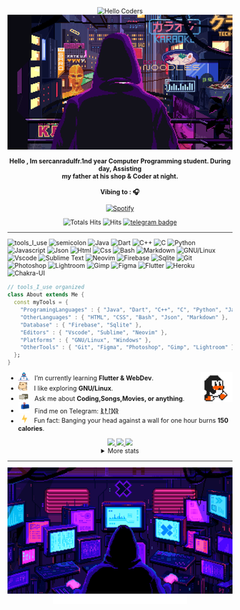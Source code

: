 <div align="center" width="50">

<img src="https://github.com/sercanradulfr/sercanradulfr/blob/main/images/hellocoders_rounded.gif?raw=true" href="https://github.com/sercanradulfr" alt="Hello Coders" width="625"/> <br>
<img src="https://github.com/sercanradulfr/sercanradulfr/blob/main/images/dev-working_rounded.gif?raw=true" href="https://github.com/sercanradulfr" alt="CoDiNg RocKs"  width="550"/><br> 
  
<p><strong>Hello , Im sercanradulfr.1nd year Computer Programming student. During day, Assisting
<br>my father at his shop & Coder at night.
<br><br> Vibing to : 🎧  </strong></p>

[![Spotify](https://spotify-readme.sp-xd.vercel.app/api/spotify)](https://open.spotify.com/user/sercanr4dulfr) <br>


![Totals Hits](https://komarev.com/ghpvc/?username=sercanradulfr&style=flat&color=orange&label=PROFILE+VIEWS)
![Hits](https://hits.seeyoufarm.com/api/count/incr/badge.svg?url=https%3A%2F%2Fgithub.com%2Fsercanradulfr&count_bg=%2379C83D&title_bg=%23555555&icon=mediafire.svg&icon_color=%23E7E7E7&title=HITS&edge_flat=false)
[![telegram badge](https://img.shields.io/badge/sercanradulfr-grey?style=flat&logo=telegram)](https://t.me/sercanradulfr) <br>
</div>

<hr></hr>

![tools_I_use](https://img.shields.io/badge/-%F0%9F%9A%80%20Tools%20I%20use-orange)
![semicolon](https://img.shields.io/badge/-%3A-orange)
![Java](https://img.shields.io/badge/Java-ED8B00?style=flat&logo=java&logoColor=white)
![Dart](https://img.shields.io/badge/Dart-0175C2?style=flat&logo=dart&logoColor=white)
![C++](https://img.shields.io/badge/C%2B%2B-00599C?style=flat&logo=c%2B%2B&logoColor=white)
![C](https://img.shields.io/badge/C-00599C?style=flat&logo=c&logoColor=white)
![Python](https://img.shields.io/badge/Python-FFD43B?style=flat&logo=python&logoColor=darkgreen)
![Javascript](https://img.shields.io/badge/JavaScript-323330?style=flat&logo=javascript&logoColor=F7DF1E)
![Json](https://img.shields.io/badge/json-5E5C5C?style=flat&logo=json&logoColor=white)
![Html](https://img.shields.io/badge/HTML5-E34F26?style=flat&logo=html5&logoColor=white)
![Css](https://img.shields.io/badge/CSS3-1572B6?style=flat&logo=css3&logoColor=white)
![Bash](https://img.shields.io/badge/GNU%20Bash-4EAA25?style=flat&logo=GNU%20Bash&logoColor=white)
![Markdown](https://img.shields.io/badge/Markdown-000000?style=flat&logo=markdown&logoColor=white)
![GNU/Linux](https://img.shields.io/badge/Linux-FCC624?style=flat&logo=linux&logoColor=black)
![Vscode](https://img.shields.io/badge/Visual_Studio_Code-0078D4?style=flat&logo=visual%20studio%20code&logoColor=white)
![Sublime Text](https://img.shields.io/badge/sublime_text-%23575757.svg?&style=flat&logo=sublime-text&logoColor=important)
![Neovim](https://img.shields.io/badge/NeoVim-%2357A143.svg?&style=flat&logo=neovim&logoColor=white)
![Firebase](https://img.shields.io/badge/firebase-ffca28?style=flat&logo=firebase&logoColor=black)
![Sqlite](https://img.shields.io/badge/SQLite-07405E?style=flat&logo=sqlite&logoColor=white)
![Git](https://img.shields.io/badge/GIT-E44C30?style=flat&logo=git&logoColor=white)
![Photoshop](https://img.shields.io/badge/Adobe%20Photoshop-31A8FF?style=flat&logo=Adobe%20Photoshop&logoColor=black)
![Lightroom](https://img.shields.io/badge/Adobe%20Lightroom-31A8FF?style=flat&logo=Adobe%20Lightroom&logoColor=white)
![Gimp](https://img.shields.io/badge/gimp-5C5543?style=flat&logo=gimp&logoColor=white)
![Figma](https://img.shields.io/badge/Figma-F24E1E?style=flat&logo=figma&logoColor=white)
![Flutter](https://img.shields.io/badge/Flutter-02569B?style=flat&logo=flutter&logoColor=white)
![Heroku](https://img.shields.io/badge/Heroku-430098?style=flat&logo=heroku&logoColor=white)
![Chakra-UI](https://img.shields.io/badge/Chakra--UI-319795?style=flat&logo=chakra-ui&logoColor=white)

```dart
// tools_I_use organized
class About extends Me { 
  const myTools = {  
    "ProgramingLanguages" : { "Java", "Dart", "C++", "C", "Python", "Javascript" },
    "OtherLanguages" : { "HTML", "CSS", "Bash", "Json", "Markdown" },
    "Database" : { "Firebase", "Sqlite" },
    "Editors" : { "Vscode", "Sublime", "Neovim" },
    "Platforms" : { "GNU/Linux", "Windows" },
    "OtherTools" : { "Git", "Figma", "Photoshop", "Gimp", "Lightroom" }
  };
}
```

-  <img alt="GIF" src="https://github.com/sercanradulfr/sercanradulfr/blob/main/images/Developer.gif" width="25" /> &nbsp; I’m currently learning **Flutter & WebDev**. <img width="15%" align="right" alt="Github Image" src="https://github.com/sercanradulfr/sercanradulfr/blob/main/images/linux_rounded.gif?raw=true" /><br>
- <img src="https://github.com/sercanradulfr/sercanradulfr/blob/main/images/hyperkitty.gif?raw=true" width="20" />&nbsp;&nbsp;&nbsp; I like exploring **GNU/Linux**. <br>
- <img src="https://github.com/sercanradulfr/sercanradulfr/blob/main/images/message.gif?raw=true" width="25" />&nbsp;&nbsp; Ask me about **Coding,Songs,Movies, or anything**. <br>
- <img src="https://github.com/sercanradulfr/sercanradulfr/blob/main/images/letterbox.gif?raw=true" width="25" /> &nbsp; Find me on Telegram: **[ᛒᚨᛚᛞᚱ](https://t.me/sercanradulfr)**<br>
- &nbsp;&nbsp;<img src="https://github.com/sercanradulfr/sercanradulfr/blob/main/images/lightning.gif?raw=true" width="12" />&nbsp;&nbsp;&nbsp;&nbsp;Fun fact: Banging your head against a wall for one hour burns **150 calories**.<br>

<div align="center" >
<a  href="https://github.com/sercanradulfr">

<img src="http://github-profile-summary-cards.vercel.app/api/cards/stats?username=&theme=nord_dark" width="32.5%">
<img src="http://github-profile-summary-cards.vercel.app/api/cards/repos-per-language?username=&theme=nord_dark" width="32.5%">
<img src="http://github-profile-summary-cards.vercel.app/api/cards/most-commit-language?username=&theme=nord_dark" width="32.5%">
  
</a>

<details>
  <summary>More stats</summary>
  
<img align="center" src="http://github-profile-summary-cards.vercel.app/api/cards/profile-details?username=&theme=nord_dark" >

</details>

<hr></hr>

<img src="https://github.com/sercanradulfr/sercanradulfr/blob/main/images/dino_rounded.gif?raw=true" href="https://github.com/sercanradulfr" width="700"/><br>
<img src="https://github.com/sercanradulfr/sercanradulfr/blob/main/images/this_page_is.gif?raw=true"  width="300"/>

</div>

